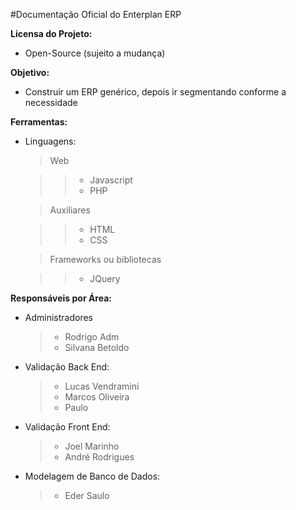 #Documentação Oficial do Enterplan ERP

**Licensa do Projeto:**
* Open-Source (sujeito a mudança)

**Objetivo:**
* Construir um ERP genérico, depois ir segmentando conforme a necessidade

**Ferramentas:**

* Linguagens:
  
  > Web
    
  >> * Javascript
  >> * PHP
    
  > Auxiliares
    
  >> * HTML
  >> * CSS
  
  > Frameworks ou bibliotecas
    
  >> * JQuery


**Responsáveis por Área:**

* Administradores
  > * Rodrigo Adm
  > * Silvana Betoldo

* Validação Back End:
  > * Lucas Vendramini
  > * Marcos Oliveira
  > * Paulo

* Validação Front End:
  > * Joel Marinho
  > * André Rodrigues

* Modelagem de Banco de Dados:
  > * Eder Saulo

